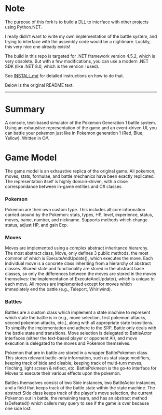 # Note
The purpose of this fork is to build a DLL to interface with other projects using Python.NET.

I really didn't want to write my own implementation of the battle system, and trying to interface with the assembly code would be a nightmare.  Luckily, this very nice one already exists!

The build in this repo is targeted for .NET framework version 4.5.2, which is very obsolete.  But with a few modifications, you can use a modern .NET SDK (like .NET 8.0, which is the version I used).

See [INSTALL.md](INSTALL.md) for detailed instructions on how to do that.

Below is the original README text.

---

# Summary
A console, text-based simulator of the Pokemon
Generation 1 battle system. Using an exhaustive
representation of the game and an event-driven UI, 
you can battle your pokemon just like in Pokemon
generation 1 (Red, Blue, Yellow). Written in C#.

# Game Model
The game model is an exhaustive replica of the original game.
All pokemon, moves, stats, formulae, and battle mechanics
have been exactly replicated. The representation itself is
highly domain-driven, with a close correspondance between
in-game entities and C# classes.

### Pokemon
Pokemon are their own custom type. This includes all
core information carried around by the Pokemon:
stats, types, HP, level, experience, status, moves, name,
number, and nickname.  Supports methods which change status,
adjust HP, and gain Exp.

### Moves
Moves are implemented using a complex abstract inheritance
hierarchy. The most abstract class, Move, only defines 3 public
methods, the most common of which is ExecuteAndUpdate(), which
executes the move.
Each individual move is a concrete class inheriting from a
hierarchy of abstract classes. Shared state and functionality
are stored in the abstract base classes, so only the differences
between the moves are stored in the moves themselves: the implementation
of ExecuteAndUpdate(), which is unique to each move. All moves are
implemented except for moves which immediately end the battle
(e.g., Teleport, Whirlwind).

### Battles
Battles are a custom class which implement a state machine to
represent which state the battle is in (e.g., move selection,
first pokemon attacks, second pokemon attacks, etc.), along with
all appropriate state transitions. To simplify the implementation
and adhere to the SRP, Battle only deals with the battle state and
transitions. Move selection is delegated to BattleActor interfaces
(either the text-based player or opponent AI), and move execution
is delegated to the moves and Pokemon themselves.

Pokemon that are in battle are stored in a wrapper BattlePokemon
class.  This stores relevant battle-only information, such as 
stat stage modifiers, keeping track of bide and disable, keeping
track of multi-turn moves, flinching, light screen & reflect, etc.
BattlePokmeon is the go-to interface for Moves to execute their
various effects upon the pokemon.

Battles themselves consist of two Side instances, two BattleActor
instances, and a field that keeps track of the battle state within the
state machine.
The abstract Side class keeps track of the player's move selection,
the current Pokemon out in battle, the remaining team, and has an abstract
method IsDefeated() which callers may query to see if the game is over
because one side lost.
